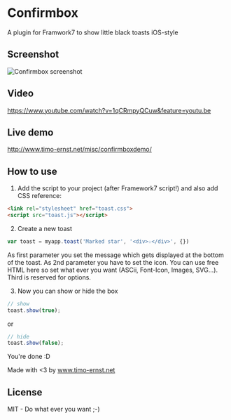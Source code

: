 # Confirmbox

A plugin for Framwork7 to show little black toasts iOS-style

## Screenshot

![Confirmbox screenshot](https://raw.githubusercontent.com/valnub/Confirmbox-Framwork7-plugin/master/screenshots/confirmbox-screenshot.jpg)

## Video

https://www.youtube.com/watch?v=1qCRmpyQCuw&feature=youtu.be

## Live demo

http://www.timo-ernst.net/misc/confirmboxdemo/

## How to use

1) Add the script to your project (after Framework7 script!) and also add CSS reference:
```html
<link rel="stylesheet" href="toast.css">
<script src="toast.js"></script>
```

2) Create a new toast

```javascript
var toast = myapp.toast('Marked star', '<div>☆</div>', {})
```

As first parameter you set the message which gets displayed at the bottom of the toast. As 2nd parameter you have to set the icon. You can use free HTML here so set what ever you want (ASCii, Font-Icon, Images, SVG...). Third is reserved for options.

3) Now you can show or hide the box

```javascript
// show
toast.show(true);
```

or

```javascript
// hide
toast.show(false);
```

You're done :D

Made with <3 by www.timo-ernst.net

## License

MIT - Do what ever you want ;-)
